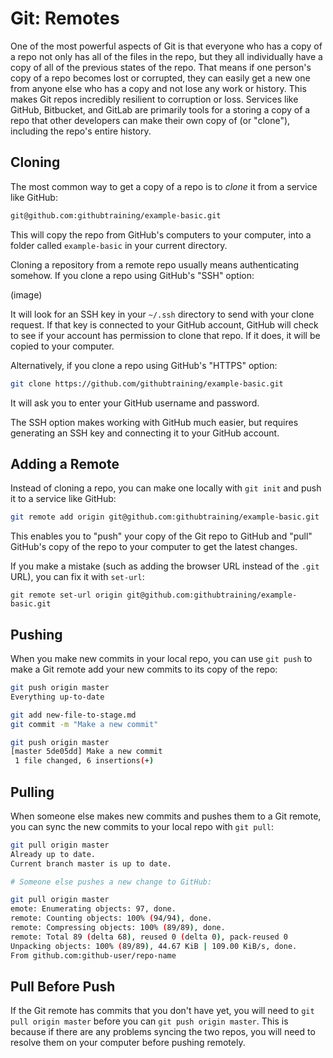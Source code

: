 # Git: Remotes

One of the most powerful aspects of Git is that everyone who has a copy of a repo not only has all of the files in the repo, but they all individually have a copy of all of the previous states of the repo. That means if one person's copy of a repo becomes lost or corrupted, they can easily get a new one from anyone else who has a copy and not lose any work or history. This makes Git repos incredibly resilient to corruption or loss. Services like GitHub, Bitbucket, and GitLab are primarily tools for a storing a copy of a repo that other developers can make their own copy of (or "clone"), including the repo's entire history.

## Cloning

The most common way to get a copy of a repo is to _clone_ it from a service like GitHub:

```bash
git@github.com:githubtraining/example-basic.git
```

This will copy the repo from GitHub's computers to your computer, into a folder called `example-basic` in your current directory.

Cloning a repository from a remote repo usually means authenticating somehow. If you clone a repo using GitHub's "SSH" option:

(image)

It will look for an SSH key in your `~/.ssh` directory to send with your clone request. If that key is connected to your GitHub account, GitHub will check to see if your account has permission to clone that repo. If it does, it will be copied to your computer.

Alternatively, if you clone a repo using GitHub's "HTTPS" option:

```bash
git clone https://github.com/githubtraining/example-basic.git
```

It will ask you to enter your GitHub username and password.

The SSH option makes working with GitHub much easier, but requires generating an SSH key and connecting it to your GitHub account.

## Adding a Remote

Instead of cloning a repo, you can make one locally with `git init` and push it to a service like GitHub:

```bash
git remote add origin git@github.com:githubtraining/example-basic.git
```

This enables you to "push" your copy of the Git repo to GitHub and "pull" GitHub's copy of the repo to your computer to get the latest changes.

If you make a mistake (such as adding the browser URL instead of the `.git` URL), you can fix it with `set-url`:

```
git remote set-url origin git@github.com:githubtraining/example-basic.git
```

## Pushing

When you make new commits in your local repo, you can use `git push` to make a Git remote add your new commits to its copy of the repo:

```bash
git push origin master
Everything up-to-date

git add new-file-to-stage.md
git commit -m "Make a new commit"

git push origin master
[master 5de05dd] Make a new commit
 1 file changed, 6 insertions(+)
```

## Pulling

When someone else makes new commits and pushes them to a Git remote, you can sync the new commits to your local repo with `git pull`:

```bash
git pull origin master
Already up to date.
Current branch master is up to date.

# Someone else pushes a new change to GitHub:

git pull origin master
emote: Enumerating objects: 97, done.
remote: Counting objects: 100% (94/94), done.
remote: Compressing objects: 100% (89/89), done.
remote: Total 89 (delta 68), reused 0 (delta 0), pack-reused 0
Unpacking objects: 100% (89/89), 44.67 KiB | 109.00 KiB/s, done.
From github.com:github-user/repo-name
```

## Pull Before Push

If the Git remote has commits that you don't have yet, you will need to `git pull origin master` before you can `git push origin master`. This is because if there are any problems syncing the two repos, you will need to resolve them on your computer before pushing remotely.
